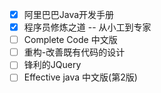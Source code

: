 
- [x] 阿里巴巴Java开发手册
- [x] 程序员修炼之道 -- 从小工到专家
- [ ] Complete Code 中文版
- [ ] 重构-改善既有代码的设计
- [ ] 锋利的JQuery
- [ ] Effective java 中文版(第2版)
